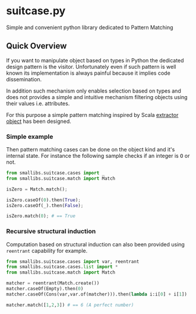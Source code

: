 suitcase.py
===========

Simple and convenient python library dedicated to Pattern Matching 

Quick Overview
--------------

If you  want  to  manipulate object  based  on  types  in Python   the
dedicated design  pattern is the visitor.   Unfortunately even if such
pattern is well known its implementation is  always painful because it
implies code dissemination.

In  addition such mechanism only enables  selection based on types and
does not provides  a simple and  intuitive mechanism filtering objects
using their values i.e. attributes.

For  this   purpose   a simple  pattern    matching  inspired by Scala
[extractor  object](http://www.scala-lang.org/node/112)   has     been
designed.

### Simple example

Then pattern  matching cases can be done  on the object  kind and it's
internal state. For instance the following sample checks if an integer
is <tt>O</tt> or not.

``` python
from smallibs.suitcase.cases import _
from smallibs.suitcase.match import Match

isZero = Match.match();

isZero.caseOf(0).then(True);
isZero.caseOf(_).then(False);

isZero.match(0); # == True
```

### Recursive structural induction

Computation based on structural induction can also been provided using
`reentrant` capability for example.

``` python
from smallibs.suitcase.cases import var, reentrant
from smallibs.suitcase.cases.list import *
from smallibs.suitcase.match import Match

matcher = reentrant(Match.create())
matcher.caseOf(Empty).then(0)
matcher.caseOf(Cons(var,var.of(matcher))).then(lambda i:i[0] + i[1])

matcher.match([1,2,3]) # == 6 (A perfect number)
``` 